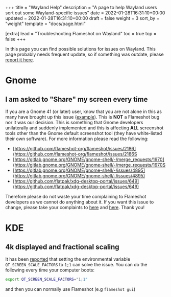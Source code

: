 +++
title = "Wayland Help"
description = "A page to help Wayland users sort out some Wayland-specific issues"
date = 2022-01-28T16:31:10+00:00
updated = 2022-01-28T16:31:10+00:00
draft = false
weight = 3
sort_by = "weight"
template = "docs/page.html"

[extra]
lead = "Troubleshooting Flameshot on Wayland"
toc = true
top = false
+++


In this page you can find possible solutions for issues on Wayland. This page probably needs frequent update, so if something was outdate, please [report it here](https://github.com/flameshot-org/flameshot-org.github.io/issues/new).

# Gnome

## I am asked to "Share" my screen every time

If you are a Gnome 41 (or later) user, know that you are not alone in this as many have brought up this issue ([example](https://github.com/flameshot-org/flameshot/issues/2186)). This is **NOT** a Flameshot bug nor it was our decision. This is something that Gnome developers unilaterally and suddenly implemented and this is affecting **ALL** screenshot tools other than the Gnome default screenshot tool (they have white-listed their own software). For more information please read the following:

- [https://github.com/flameshot-org/flameshot/issues/2186](https://github.com/flameshot-org/flameshot/issues/2186S
- [https://gitlab.gnome.org/GNOME/gnome-shell/-/merge_requests/1970](https://gitlab.gnome.org/GNOME/gnome-shell/-/merge_requests/1970S
- [https://gitlab.gnome.org/GNOME/gnome-shell/-/issues/4895](https://gitlab.gnome.org/GNOME/gnome-shell/-/issues/4895)
- [https://github.com/flatpak/xdg-desktop-portal/issues/649](https://github.com/flatpak/xdg-desktop-portal/issues/649)

Therefore please do not waste your time complaining to Flameshot developers as we cannot do anything about it. If you want this issue to change, please take your complaints to [here](https://gitlab.gnome.org/GNOME/gnome-shell/-/merge_requests/1970) and [here](https://gitlab.gnome.org/GNOME/gnome-shell/-/issues/4895). Thank you!


# KDE

## 4k displayed and fractional scaling

It has been [reported](https://github.com/flameshot-org/flameshot/issues/227#issuecomment-1002696986) that setting the environmental variable `QT_SCREEN_SCALE_FACTORS` to `1;1` can solve the issue. You can do the following every time your computer boots:

```sh
export QT_SCREEN_SCALE_FACTORS="1;1"
```

and then you can normally use Flameshot (e.g `flameshot gui`)

